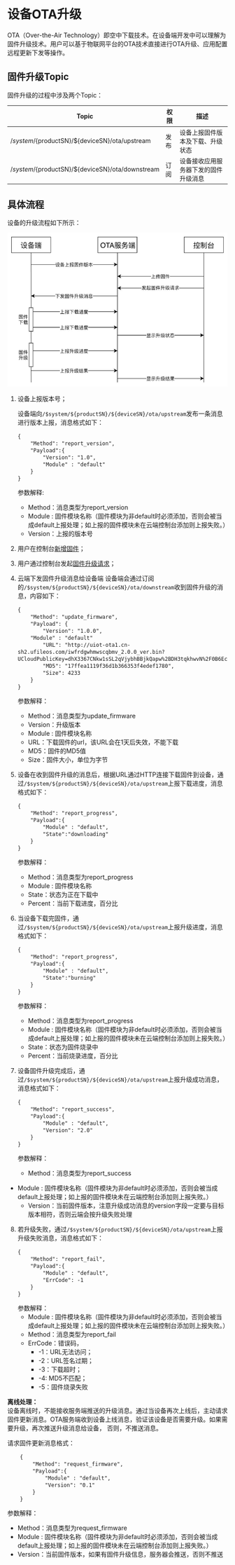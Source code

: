 # 设备OTA升级


OTA（Over-the-Air Technology）即空中下载技术。在设备端开发中可以理解为固件升级技术。用户可以基于物联网平台的OTA技术直接进行OTA升级、应用配置远程更新下发等操作。


## 固件升级Topic
固件升级的过程中涉及两个Topic：

|Topic | 权限|描述|
|---|---|---|
|/$system/${productSN}/${deviceSN}/ota/upstream|发布|设备上报固件版本及下载、升级状态|
|/$system/${productSN}/${deviceSN}/ota/downstream|订阅|设备接收应用服务器下发的固件升级消息|




## 具体流程
设备的升级流程如下所示：

![流程图](/images/ota流程.jpg)



1. 设备上报版本号；

    设备端向`/$system/${productSN}/${deviceSN}/ota/upstream`发布一条消息进行版本上报，消息格式如下：
    ```
    {
        "Method": "report_version",
        "Payload":{
            "Version": "1.0",
            "Module" : "default"
        }
    }
    ```
    参数解释:
    - Method：消息类型为report_version
    - Module : 固件模块名称（固件模块为非default时必须添加，否则会被当成default上报处理；如上报的固件模块未在云端控制台添加则上报失败。）
    - Version：上报的版本号
    
2. 用户在控制台[新增固件](uiot-core/console_guide/ota/firmware_management\#新增固件)；

3. 用户通过控制台发起[固件升级请求](uiot-core/console_guide/ota/firmware_update)；
4. 云端下发固件升级消息给设备端
    设备端会通过订阅的`/$system/${productSN}/${deviceSN}/ota/downstream`收到固件升级的消息，内容如下：
    ```
	{
		"Method": "update_firmware",
		"Payload": {
			"Version": "1.0.0",
	    "Module" : "default"
			"URL": "http://uiot-ota1.cn-sh2.ufileos.com/iwfrdgwhmwscqbmv_2.0.0_ver.bin?UCloudPublicKey=dhX3367CNkw1sSL2qVjybhBBjkQapw%2BDH3tqkhwvN%2F0B6EckE%2BCZ%2FFI%3D&Signature=8QUp6d73BZAo%2FLDr3H0xJlpE4Ug%3D&Expires=1573281691",
			"MD5": "17ffea1119f36d1b366353f4edef1780",
			"Size": 4233
		}
    }
    ```
    参数解释：
    - Method：消息类型为update_firmware
    - Version：升级版本
    - Module : 固件模块名称
    - URL：下载固件的url，该URL会在1天后失效，不能下载
    - MD5：固件的MD5值
    - Size：固件大小，单位为字节
    
5. 设备在收到固件升级的消息后，根据URL通过HTTP连接下载固件到设备，通过`/$system/${productSN}/${deviceSN}/ota/upstream`上报下载进度，消息格式如下：
    ```
    {
        "Method": "report_progress",
        "Payload":{
            "Module" : "default",
            "State":"downloading"
        }
    }
    ```
    参数解释：
    - Method：消息类型为report_progress
    - Module : 固件模块名称
    - State：状态为正在下载中
    - Percent：当前下载进度，百分比
    
6. 当设备下载完固件，通过`/$system/${productSN}/${deviceSN}/ota/upstream`上报升级进度，消息格式如下：
    ```
    {
        "Method": "report_progress",
        "Payload":{
            "Module" : "default",
            "State":"burning"
        }
    }
    ```
    参数解释：
    - Method：消息类型为report_progress
    - Module : 固件模块名称（固件模块为非default时必须添加，否则会被当成default上报处理；如上报的固件模块未在云端控制台添加则上报失败。）
    - State：状态为固件烧录中
    - Percent：当前烧录进度，百分比
    
7. 设备固件升级完成后，通过`/$system/${productSN}/${deviceSN}/ota/upstream`上报升级成功消息，消息格式如下：
    ```
    {
        "Method": "report_success",
        "Payload":{
            "Module" : "default",
            "Version": "2.0"
        }
    }
    ```
    参数解释：
    - Method：消息类型为report_success
- Module : 固件模块名称（固件模块为非default时必须添加，否则会被当成default上报处理；如上报的固件模块未在云端控制台添加则上报失败。）
    - Version：当前固件版本，注意升级成功消息的version字段一定要与目标版本相符，否则云端会按升级失败处理
    
8. 若升级失败，通过`/$system/${productSN}/${deviceSN}/ota/upstream`上报升级失败消息，消息格式如下：
    ```
    {
        "Method": "report_fail",
        "Payload":{
            "Module" : "default",
            "ErrCode": -1
        }
    }
    ```
    参数解释：
    - Module : 固件模块名称（固件模块为非default时必须添加，否则会被当成default上报处理；如上报的固件模块未在云端控制台添加则上报失败。）
    - Method：消息类型为report_fail
    - ErrCode：错误码，
      - -1：URL无法访问；
      - -2：URL签名过期；
      - -3：下载超时；
      - -4: MD5不匹配；
      - -5：固件烧录失败

**离线处理：**  
设备离线时，不能接收服务端推送的升级消息。通过当设备再次上线后，主动请求固件更新消息。OTA服务端收到设备上线消息，验证该设备是否需要升级。如果需要升级，再次推送升级消息给设备， 否则，不推送消息。  

请求固件更新消息格式：
```
    {
        "Method": "request_firmware",
        "Payload":{
            "Module" : "default",
            "Version": "0.1"
        }
    }

```

参数解释：
- Method：消息类型为request_firmware
- Module : 固件模块名称（固件模块为非default时必须添加，否则会被当成default上报处理；如上报的固件模块未在云端控制台添加则上报失败。）
- Version：当前固件版本，如果有固件升级信息，服务器会推送，否则不推送

